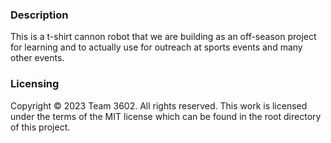 ### Description
This is a t-shirt cannon robot that we are building as an off-season project for
learning and to actually use for outreach at sports events and many other events.

### Licensing
Copyright © 2023 Team 3602. All rights reserved. This work is licensed
under the terms of the MIT license which can be found in the root directory of this project.
